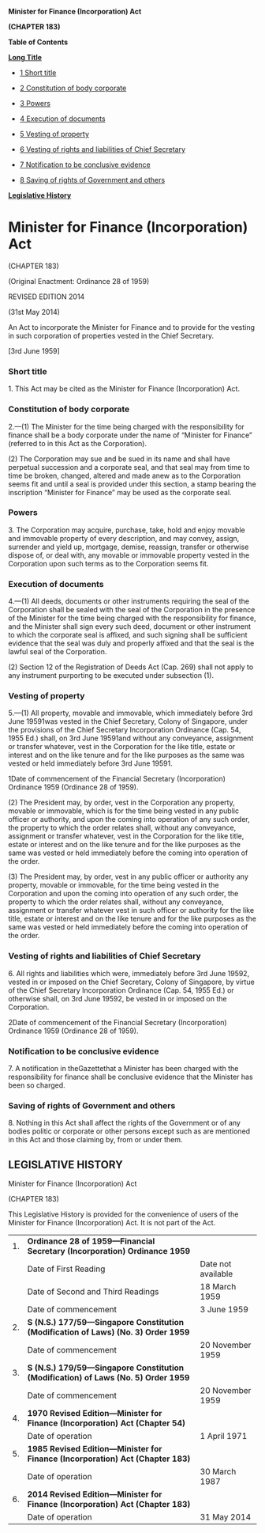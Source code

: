 **Minister for Finance (Incorporation) Act**

**(CHAPTER 183)**

**Table of Contents**

[**Long Title**](#Minister-for-Finance-Incorporation-Act)

- [1 Short title](#Short-title)

- [2 Constitution of body corporate](#Constitution-of-body-corporate)

- [3 Powers](#Powers)

- [4 Execution of documents](#Execution-of-documents)

- [5 Vesting of property](#Vesting-of-property)

- [6 Vesting of rights and liabilities of Chief Secretary](#Vesting-of-rights-and-liabilities-of-Chief-Secretary)

- [7 Notification to be conclusive evidence](#Notification-to-be-conclusive-evidence)

- [8 Saving of rights of Government and others](#Saving-of-rights-of-Government-and-others)

[**Legislative History**](#Legislative-History)

# Minister for Finance (Incorporation) Act

(CHAPTER 183)

(Original Enactment: Ordinance 28 of 1959)

REVISED EDITION 2014

(31st May 2014)

An Act to incorporate the Minister for Finance and to provide for the vesting in such corporation of properties vested in the Chief Secretary.

[3rd June 1959]

### Short title

1\. This Act may be cited as the Minister for Finance (Incorporation) Act.

### Constitution of body corporate

2\.—(1) The Minister for the time being charged with the responsibility for finance shall be a body corporate under the name of “Minister for Finance” (referred to in this Act as the Corporation).

(2) The Corporation may sue and be sued in its name and shall have perpetual succession and a corporate seal, and that seal may from time to time be broken, changed, altered and made anew as to the Corporation seems fit and until a seal is provided under this section, a stamp bearing the inscription “Minister for Finance” may be used as the corporate seal.

### Powers

3\. The Corporation may acquire, purchase, take, hold and enjoy movable and immovable property of every description, and may convey, assign, surrender and yield up, mortgage, demise, reassign, transfer or otherwise dispose of, or deal with, any movable or immovable property vested in the Corporation upon such terms as to the Corporation seems fit.

### Execution of documents

4\.—(1) All deeds, documents or other instruments requiring the seal of the Corporation shall be sealed with the seal of the Corporation in the presence of the Minister for the time being charged with the responsibility for finance, and the Minister shall sign every such deed, document or other instrument to which the corporate seal is affixed, and such signing shall be sufficient evidence that the seal was duly and properly affixed and that the seal is the lawful seal of the Corporation.

(2) Section 12 of the Registration of Deeds Act (Cap. 269) shall not apply to any instrument purporting to be executed under subsection (1).

### Vesting of property

5\.—(1) All property, movable and immovable, which immediately before 3rd June 19591was vested in the Chief Secretary, Colony of Singapore, under the provisions of the Chief Secretary Incorporation Ordinance (Cap. 54, 1955 Ed.) shall, on 3rd June 19591and without any conveyance, assignment or transfer whatever, vest in the Corporation for the like title, estate or interest and on the like tenure and for the like purposes as the same was vested or held immediately before 3rd June 19591.

1Date of commencement of the Financial Secretary (Incorporation) Ordinance 1959 (Ordinance 28 of 1959).

(2) The President may, by order, vest in the Corporation any property, movable or immovable, which is for the time being vested in any public officer or authority, and upon the coming into operation of any such order, the property to which the order relates shall, without any conveyance, assignment or transfer whatever, vest in the Corporation for the like title, estate or interest and on the like tenure and for the like purposes as the same was vested or held immediately before the coming into operation of the order.

(3) The President may, by order, vest in any public officer or authority any property, movable or immovable, for the time being vested in the Corporation and upon the coming into operation of any such order, the property to which the order relates shall, without any conveyance, assignment or transfer whatever vest in such officer or authority for the like title, estate or interest and on the like tenure and for the like purposes as the same was vested or held immediately before the coming into operation of the order.

### Vesting of rights and liabilities of Chief Secretary

6\. All rights and liabilities which were, immediately before 3rd June 19592, vested in or imposed on the Chief Secretary, Colony of Singapore, by virtue of the Chief Secretary Incorporation Ordinance (Cap. 54, 1955 Ed.) or otherwise shall, on 3rd June 19592, be vested in or imposed on the Corporation.

2Date of commencement of the Financial Secretary (Incorporation) Ordinance 1959 (Ordinance 28 of 1959).

### Notification to be conclusive evidence

7\. A notification in theGazettethat a Minister has been charged with the responsibility for finance shall be conclusive evidence that the Minister has been so charged.

### Saving of rights of Government and others

8\. Nothing in this Act shall affect the rights of the Government or of any bodies politic or corporate or other persons except such as are mentioned in this Act and those claiming by, from or under them.

## LEGISLATIVE HISTORY

Minister for Finance (Incorporation) Act

(CHAPTER 183)

This Legislative History is provided for the convenience of users of the Minister for Finance (Incorporation) Act. It is not part of the Act.

||||
|:-|:-|:-|
|1.|**Ordinance 28 of 1959—Financial Secretary (Incorporation) Ordinance 1959**|
||Date of First Reading|Date not available|
||Date of Second and Third Readings|18 March 1959|
||Date of commencement|3 June 1959|
|2.|**S (N.S.) 177/59—Singapore Constitution (Modification of Laws) (No. 3) Order 1959**|
||Date of commencement|20 November 1959|
|3.|**S (N.S.) 179/59—Singapore Constitution (Modification) of Laws (No. 5) Order 1959**|
||Date of commencement|20 November 1959|
|4.|**1970 Revised Edition—Minister for Finance (Incorporation) Act (Chapter 54)**|
||Date of operation|1 April 1971|
|5.|**1985 Revised Edition—Minister for Finance (Incorporation) Act (Chapter 183)**|
||Date of operation|30 March 1987|
|6.|**2014 Revised Edition—Minister for Finance (Incorporation) Act (Chapter 183)**|
||Date of operation|31 May 2014|

